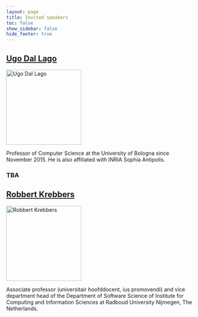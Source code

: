 ```yaml
---
layout: page
title: Invited speakers
toc: false
show_sidebar: false
hide_footer: true
---
```


## [Ugo Dal Lago](https://udallago.github.io/)
<img src="https://udallago.github.io/assets/img/picture.jpg" alt="Ugo Dal Lago" width="200"/>

Professor of Computer Science at the University of Bologna since November 2015. He is also affiliated with INRIA Sophia Antipolis.


### TBA


## [Robbert Krebbers](https://robbertkrebbers.nl/)

<img src="https://robbertkrebbers.nl/me.jpg" alt="Robbert Krebbers" width="200"/>

Associate professor (universitair hoofddocent, ius promovendi) and vice department head of the 
Department of Software Science of Institute for Computing and Information Sciences at Radboud University Nijmegen, The Netherlands.
